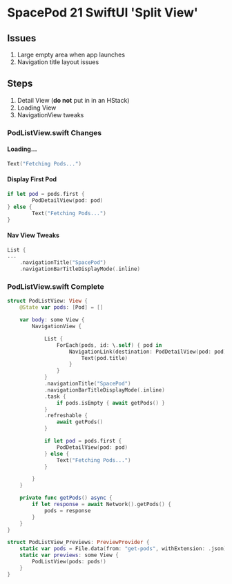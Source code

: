 # SpacePod 21 SwiftUI 'Split View'

## Issues

1. Large empty area when app launches
2. Navigation title layout issues

## Steps

1. Detail View (**do not** put in in an HStack)
2. Loading View
3. NavigationView tweaks

### PodListView.swift Changes

#### Loading...

```swift
Text("Fetching Pods...")
```

#### Display First Pod

```swift
if let pod = pods.first {
        PodDetailView(pod: pod)
} else {
        Text("Fetching Pods...")
}
```

#### Nav View Tweaks

```swift
List {
...
    .navigationTitle("SpacePod")
    .navigationBarTitleDisplayMode(.inline)
```

### PodListView.swift Complete

```swift
struct PodListView: View {
    @State var pods: [Pod] = []

    var body: some View {
        NavigationView {

            List {
                ForEach(pods, id: \.self) { pod in
                    NavigationLink(destination: PodDetailView(pod: pod)) {
                        Text(pod.title)
                    }
                }
            }
            .navigationTitle("SpacePod")
            .navigationBarTitleDisplayMode(.inline)
            .task {
                if pods.isEmpty { await getPods() }
            }
            .refreshable {
                await getPods()
            }

            if let pod = pods.first {
                PodDetailView(pod: pod)
            } else {
                Text("Fetching Pods...")
            }

        }
    }

    private func getPods() async {
        if let response = await Network().getPods() {
            pods = response
        }
    }
}

struct PodListView_Previews: PreviewProvider {
    static var pods = File.data(from: "get-pods", withExtension: .json)?.toPods
    static var previews: some View {
        PodListView(pods: pods!)
    }
}

```
